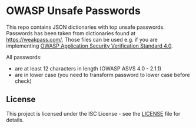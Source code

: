 # OWASP Unsafe Passwords

This repo contains JSON dictionaries with top unsafe passwords. Passwords has been taken from dictionaries found at
https://weakpass.com/. Those files can be used e.g. if you are implementing
[OWASP Application Security Verification Standard 4.0](https://github.com/OWASP/ASVS/raw/master/4.0/OWASP%20Application%20Security%20Verification%20Standard%204.0-en.pdf).

All passwords:

* are at least 12 characters in length (OWASP ASVS 4.0 - 2.1.1)
* are in lower case (you need to transform password to lower case before check)

## License

This project is licensed under the ISC License - see the [LICENSE](LICENSE) file for details.
